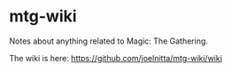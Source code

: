 # mtg-wiki

Notes about anything related to Magic: The Gathering.

The wiki is here: https://github.com/joelnitta/mtg-wiki/wiki